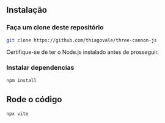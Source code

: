 ## Instalação

### Faça um clone deste repositório

```bash
git clone https://github.com/thiagovale/three-cannon-js
```

Certifique-se de ter o Node.js instalado antes de prosseguir.

### Instalar dependencias

```bash
npm install
```

## Rode o código

```bash
npx vite
```
